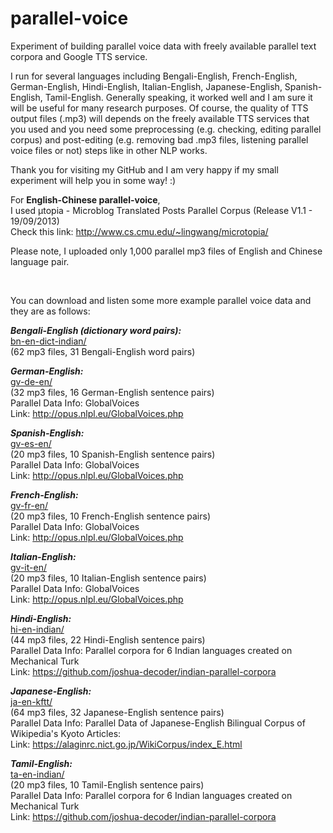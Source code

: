 # parallel-voice

Experiment of building parallel voice data with freely available parallel text corpora and Google TTS service.

I run for several languages including Bengali-English, French-English, German-English, Hindi-English, Italian-English, Japanese-English, Spanish-English, Tamil-English. Generally speaking, it worked well and I am sure it will be useful for many research purposes. Of course, the quality of TTS output files (.mp3) will depends on the freely available TTS services that you used and you need some preprocessing (e.g. checking, editing parallel corpus) and post-editing (e.g. removing bad .mp3 files, listening parallel voice files or not) steps like in other NLP works.  

Thank you for visiting my GitHub and I am very happy if my small experiment will help you in some way! :)

For **English-Chinese parallel-voice**,  
I used μtopia - Microblog Translated Posts Parallel Corpus (Release V1.1 - 19/09/2013)  
Check this link: http://www.cs.cmu.edu/~lingwang/microtopia/

Please note, I uploaded only 1,000 parallel mp3 files of English and Chinese language pair.

<br>

You can download and listen some more example parallel voice data and they are as follows:

***Bengali-English (dictionary word pairs):***  
[bn-en-dict-indian/](https://github.com/ye-kyaw-thu/parallel-voice/tree/master/example-tts-outputs/bn-en-dict-indian)  
(62 mp3 files, 31 Bengali-English word pairs)  


***German-English:***  
[gv-de-en/](https://github.com/ye-kyaw-thu/parallel-voice/tree/master/example-tts-outputs/gv-de-en)  
(32 mp3 files, 16 German-English sentence pairs)  
Parallel Data Info: GlobalVoices  
Link: http://opus.nlpl.eu/GlobalVoices.php  

***Spanish-English:***  
[gv-es-en/](https://github.com/ye-kyaw-thu/parallel-voice/tree/master/example-tts-outputs/gv-es-en)  
(20 mp3 files, 10 Spanish-English sentence pairs)  
Parallel Data Info: GlobalVoices  
Link: http://opus.nlpl.eu/GlobalVoices.php  

***French-English:***  
[gv-fr-en/](https://github.com/ye-kyaw-thu/parallel-voice/tree/master/example-tts-outputs/gv-fr-en)  
(20 mp3 files, 10 French-English sentence pairs)  
Parallel Data Info: GlobalVoices  
Link: http://opus.nlpl.eu/GlobalVoices.php  

***Italian-English:***  
[gv-it-en/](https://github.com/ye-kyaw-thu/parallel-voice/tree/master/example-tts-outputs/gv-it-en)  
(20 mp3 files, 10 Italian-English sentence pairs)  
Parallel Data Info: GlobalVoices  
Link: http://opus.nlpl.eu/GlobalVoices.php  

***Hindi-English:***  
[hi-en-indian/](https://github.com/ye-kyaw-thu/parallel-voice/tree/master/example-tts-outputs/hi-en-indian)  
(44 mp3 files, 22 Hindi-English sentence pairs)  
Parallel Data Info: Parallel corpora for 6 Indian languages created on Mechanical Turk   
Link: https://github.com/joshua-decoder/indian-parallel-corpora  

***Japanese-English:***  
[ja-en-kftt/](https://github.com/ye-kyaw-thu/parallel-voice/tree/master/example-tts-outputs/ja-en-kftt)  
(64 mp3 files, 32 Japanese-English sentence pairs)  
Parallel Data Info: Parallel Data of Japanese-English Bilingual Corpus of Wikipedia's Kyoto Articles:  
Link: https://alaginrc.nict.go.jp/WikiCorpus/index_E.html  

***Tamil-English:***  
[ta-en-indian/](https://github.com/ye-kyaw-thu/parallel-voice/tree/master/example-tts-outputs/ta-en-indian)  
(20 mp3 files, 10 Tamil-English sentence pairs)  
Parallel Data Info: Parallel corpora for 6 Indian languages created on Mechanical Turk   
Link: https://github.com/joshua-decoder/indian-parallel-corpora  



